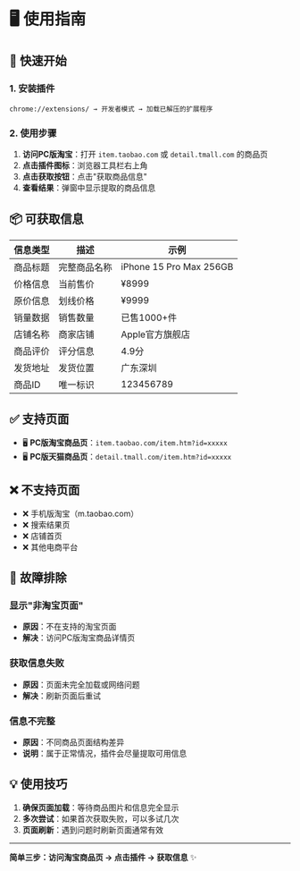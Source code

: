 # 🖥️ 使用指南

## 🚀 快速开始

### 1. 安装插件
```
chrome://extensions/ → 开发者模式 → 加载已解压的扩展程序
```

### 2. 使用步骤
1. **访问PC版淘宝**：打开 `item.taobao.com` 或 `detail.tmall.com` 的商品页
2. **点击插件图标**：浏览器工具栏右上角
3. **点击获取按钮**：点击"获取商品信息"
4. **查看结果**：弹窗中显示提取的商品信息

## 📦 可获取信息

| 信息类型 | 描述 | 示例 |
|---------|------|------|
| 商品标题 | 完整商品名称 | iPhone 15 Pro Max 256GB |
| 价格信息 | 当前售价 | ¥8999 |
| 原价信息 | 划线价格 | ¥9999 |
| 销量数据 | 销售数量 | 已售1000+件 |
| 店铺名称 | 商家店铺 | Apple官方旗舰店 |
| 商品评价 | 评分信息 | 4.9分 |
| 发货地址 | 发货位置 | 广东深圳 |
| 商品ID | 唯一标识 | 123456789 |

## ✅ 支持页面

- 🖥️ **PC版淘宝商品页**：`item.taobao.com/item.htm?id=xxxxx`
- 🖥️ **PC版天猫商品页**：`detail.tmall.com/item.htm?id=xxxxx`

## ❌ 不支持页面

- ❌ 手机版淘宝（m.taobao.com）
- ❌ 搜索结果页
- ❌ 店铺首页
- ❌ 其他电商平台

## 🔧 故障排除

### 显示"非淘宝页面"
- **原因**：不在支持的淘宝页面
- **解决**：访问PC版淘宝商品详情页

### 获取信息失败
- **原因**：页面未完全加载或网络问题
- **解决**：刷新页面后重试

### 信息不完整
- **原因**：不同商品页面结构差异
- **说明**：属于正常情况，插件会尽量提取可用信息

## 💡 使用技巧

1. **确保页面加载**：等待商品图片和信息完全显示
2. **多次尝试**：如果首次获取失败，可以多试几次
3. **页面刷新**：遇到问题时刷新页面通常有效

---

**简单三步：访问淘宝商品页 → 点击插件 → 获取信息** ✨
